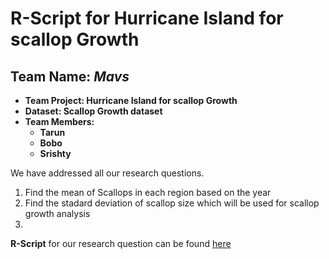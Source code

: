 # R-Script for Hurricane Island for scallop Growth

## **Team Name: _Mavs_**

- **Team Project: Hurricane Island for scallop Growth**
- **Dataset: Scallop Growth dataset**
- **Team Members:**
  - **Tarun**
  - **Bobo**
  - **Srishty**


We have addressed all our research questions.

1) Find the mean of Scallops in each region based on the year 
2) Find the stadard deviation of scallop size which will be used for scallop growth analysis 
3) 


**R-Script** for our research question can be found [here](https://github.com/Wolverine7/Team-Mavs-ISQA8086-002/blob/master/WorkPlan_ResearchQuestions.md)
